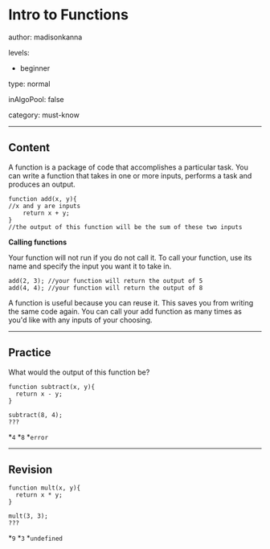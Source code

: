 # Intro to Functions
author: madisonkanna

levels:

  - beginner

type: normal

inAlgoPool: false

category: must-know

---
## Content

A function is a package of code that accomplishes a particular task. You can write a function that takes in one or more inputs, performs a task and produces an output.

```
function add(x, y){
//x and y are inputs
	return x + y;
}
//the output of this function will be the sum of these two inputs
```
**Calling functions**

Your function will not run if you do not call it. To call your function, use its name and specify the input you want it to take in.
```
add(2, 3); //your function will return the output of 5
add(4, 4); //your function will return the output of 8
```
A function is useful because you can reuse it. This saves you from writing the same code again. You can call your add function as many times as you'd like with any inputs of your choosing.

---
## Practice

What would the output of this function be?
```
function subtract(x, y){
  return x - y;
}

subtract(8, 4);
???
```

*`4`
*`8`
*`error`

---
## Revision

```
function mult(x, y){
  return x * y;
}

mult(3, 3);
???
```

*`9`
*`3`
*`undefined`
